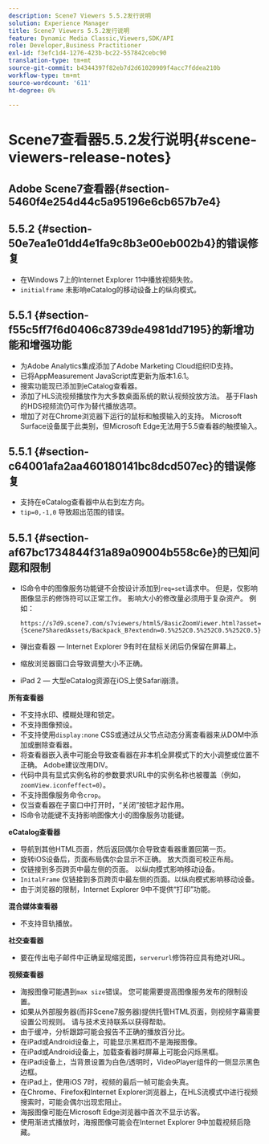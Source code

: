 ```yaml
---
description: Scene7 Viewers 5.5.2发行说明
solution: Experience Manager
title: Scene7 Viewers 5.5.2发行说明
feature: Dynamic Media Classic,Viewers,SDK/API
role: Developer,Business Practitioner
exl-id: f3efc1d4-1276-423b-bc22-557842cebc90
translation-type: tm+mt
source-git-commit: b4344397f82eb7d2d61020909f4acc7fddea210b
workflow-type: tm+mt
source-wordcount: '611'
ht-degree: 0%

---
```


# Scene7查看器5.5.2发行说明{#scene-viewers-release-notes}

## Adobe Scene7查看器{#section-5460f4e254d44c5a95196e6cb657b7e4}

## 5.5.2 {#section-50e7ea1e01dd4e1fa9c8b3e00eb002b4}的错误修复

* 在Windows 7上的Internet Explorer 11中播放视频失败。
* `initialframe` 未影响eCatalog的移动设备上的纵向模式。

## 5.5.1 {#section-f55c5ff7f6d0406c8739de4981dd7195}的新增功能和增强功能

* 为Adobe Analytics集成添加了Adobe Marketing Cloud组织ID支持。
* 已将AppMeasurement JavaScript库更新为版本1.6.1。
* 搜索功能现已添加到eCatalog查看器。
* 添加了HLS流视频播放作为大多数桌面系统的默认视频投放方法。 基于Flash的HDS视频流仍可作为替代播放选项。
* 增加了对在Chrome浏览器下运行的鼠标和触摸输入的支持。 Microsoft Surface设备属于此类别，但Microsoft Edge无法用于5.5查看器的触摸输入。

## 5.5.1 {#section-c64001afa2aa460180141bc8dcd507ec}的错误修复

* 支持在eCatalog查看器中从右到左方向。
* `tip=0,-1,0` 导致超出范围的错误。

## 5.5.1 {#section-af67bc1734844f31a89a09004b558c6e}的已知问题和限制

* IS命令中的图像服务功能键不会按设计添加到`req=set`请求中。 但是，仅影响图像显示的修饰符可以正常工作。 影响大小的修改量必须用于复杂资产。 例如：

   `https://s7d9.scene7.com/s7viewers/html5/BasicZoomViewer.html?asset= {Scene7SharedAssets/Backpack_B?extendn=0.5%252C0.5%252C0.5%252C0.5}`

* 弹出查看器 — Internet Explorer 9有时在鼠标关闭后仍保留在屏幕上。
* 缩放浏览器窗口会导致调整大小不正确。
* iPad 2 — 大型eCatalog资源在iOS上使Safari崩溃。

**所有查看器**

* 不支持水印、模糊处理和锁定。
* 不支持图像预设。
* 不支持使用`display:none` CSS或通过从父节点动态分离查看器来从DOM中添加或删除查看器。
* 将查看器嵌入表中可能会导致查看器在非本机全屏模式下的大小调整或位置不正确。 Adobe建议改用DIV。
* 代码中具有显式实例名称的参数要求URL中的实例名称也被覆盖（例如，`zoomView.iconfeffect=0`）。
* 不支持图像服务命令`crop`。
* 仅当查看器在子窗口中打开时，“关闭”按钮才起作用。
* IS命令功能键不支持影响图像大小的图像服务功能键。

**eCatalog查看器**

* 导航到其他HTML页面，然后返回偶尔会导致查看器重置回第一页。
* 旋转iOS设备后，页面布局偶尔会显示不正确。 放大页面可校正布局。
* 仅链接到多页跨页中最左侧的页面。 以纵向模式影响移动设备。
* `InitalFrame` 仅链接到多页跨页中最左侧的页面。以纵向模式影响移动设备。
* 由于浏览器的限制，Internet Explorer 9中不提供“打印”功能。

**混合媒体查看器**

* 不支持音轨播放。

**社交查看器**

* 要在传出电子邮件中正确呈现缩览图，`serverurl`修饰符应具有绝对URL。

**视频查看器**

* 海报图像可能遇到`max size`错误。 您可能需要提高图像服务发布的限制设置。
* 如果从外部服务器(而非Scene7服务器)提供托管HTML页面，则视频字幕需要设置公司规则。 请与技术支持联系以获得帮助。
* 由于缓冲，分析跟踪可能会报告不正确的播放百分比。
* 在iPad或Android设备上，可能显示黑框而不是海报图像。
* 在iPad或Android设备上，加载查看器时屏幕上可能会闪烁黑框。
* 在iPad设备上，当背景设置为白色/透明时，VideoPlayer组件的一侧显示黑色边框。
* 在iPad上，使用iOS 7时，视频的最后一帧可能会失真。
* 在Chrome、Firefox和Internet Explorer浏览器上，在HLS流模式中进行视频搜索时，可能会偶尔出现宏阻止。
* 海报图像可能在Microsoft Edge浏览器中首次不显示访客。
* 使用渐进式播放时，海报图像可能会在Internet Explorer 9中加载视频后隐藏。
